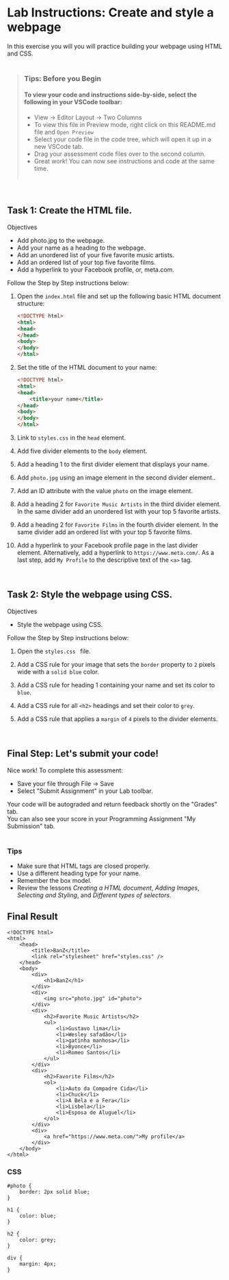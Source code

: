 # Lab Instructions: Create and style a webpage

In this exercise you will you will practice building your webpage using HTML and CSS.<br><br>

> ### **Tips: Before you Begin**
> #### **To view your code and instructions side-by-side**, select the following in your VSCode toolbar:
> - View -> Editor Layout -> Two Columns
> - To view this file in Preview mode, right click on this README.md file and `Open Preview`
> - Select your code file in the code tree, which will open it up in a new VSCode tab.
> - Drag your assessment code files over to the second column. 
> - Great work! You can now see instructions and code at the same time. 
 <br><br> 
 
<br>

## Task 1: Create the HTML file. 

Objectives
- Add  photo.jpg to the webpage.
- Add your name as a heading to the webpage.
- Add an unordered list of your five favorite music artists.
- Add an ordered list of your top five favorite films.
- Add a hyperlink to your Facebook profile, or, meta.com.

Follow the Step by Step instructions below:

1. Open the `index.html` file and set up the following basic HTML document structure:
    ```HTML
    <!DOCTYPE html>
    <html>
    <head>
    </head>
    <body>
    </body>
    </html>
    ```

2. Set the title of the HTML document to your name:
    ```HTML
    <!DOCTYPE html>
    <html>
    <head>
        <title>your name</title>
    </head>
    <body>
    </body>
    </html>
    ```

3. Link to `styles.css` in the `head` element.

4. Add five divider elements to the `body` element.

5. Add a heading 1 to the first divider element that displays your name.

6. Add `photo.jpg` using an image element in the second divider element..  

7. Add an ID attribute with the value `photo` on the image element.

8. Add a heading 2 for `Favorite Music Artists` in the third divider element. In the same divider add an unordered list with your top 5 favorite artists.

9. Add a heading 2 for `Favorite Films` in the fourth divider element. In the same divider add an ordered list with your top 5 favorite films.

10. Add a hyperlink to your Facebook profile page in the last divider element. Alternatively, add a hyperlink to `https://www.meta.com/`. As a last step, add `My Profile` to the descriptive text of the `<a>` tag. 


<br>

## Task 2: Style the webpage using CSS.

Objectives
- Style the webpage using CSS.

Follow the Step by Step instructions below:

1. Open the `styles.css ` file.

2. Add a CSS rule for your image that sets the `border` property to `2` pixels wide with a `solid blue` color.

3. Add a CSS rule for heading 1 containing your name and set its color to `blue`.

4. Add a CSS rule for all `<h2>` headings and set their color to `grey`.

5. Add a CSS rule that applies a `margin` of `4` pixels to the divider elements.


<br>



## Final Step: Let's submit your code!
Nice work! To complete this assessment:
- Save your file through File -> Save 
- Select "Submit Assignment" in your Lab toolbar. 

Your code will be autograded and return feedback shortly on the "Grades" tab.  
You can also see your score in your Programming Assignment "My Submission" tab.
<br> <br> 

### Tips

* Make sure that HTML tags are closed properly.
* Use a different heading type for your name.
* Remember the box model.
* Review the lessons *Creating a HTML document*, *Adding Images*, *Selecting and Styling*, and *Different types of selectors*.

## Final Result

```
<!DOCTYPE html>
<html>
    <head>
        <title>BanZ</title>
        <link rel="stylesheet" href="styles.css" />
    </head>
    <body>
        <div>
            <h1>BanZ</h1>
        </div>
        <div>
            <img src="photo.jpg" id="photo">
        </div>
        <div>
            <h2>Favorite Music Artists</h2>
            <ul>
                <li>Gustavo lima</li>
                <li>Wesley safadão</li>
                <li>gatinha manhosa</li>
                <li>Byonce</li>
                <li>Romeo Santos</li>
            </ul>
        </div>
        <div>
            <h2>Favorite Films</h2>
            <ol>
                <li>Auto da Compadre Cida</li>
                <li>Chuck</li>
                <li>A Bela e a Fera</li>
                <li>Lisbela</li> 
                <li>Esposa de Aluguel</li>
            </ol>
        </div>
        <div>
            <a href="https://www.meta.com/">My profile</a>
        </div>
    </body>
</html>
```

### CSS

```
#photo {
    border: 2px solid blue;
}

h1 {
    color: blue;
}

h2 {
    color: grey;
}

div {
    margin: 4px;
}
```
